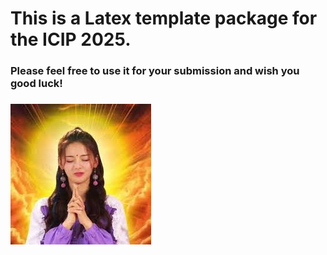 # This is a Latex template package for the ICIP 2025.

### Please feel free to use it for your submission and wish you good luck!

### <img src="figures\images.jpg">
